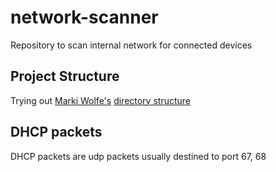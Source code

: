 # network-scanner
Repository to scan internal network for connected devices

## Project Structure
Trying out [Marki Wolfe's](https://github.com/wolfeidau) [directory structure](https://www.wolfe.id.au/2020/03/10/how-do-i-structure-my-go-project/)

## DHCP packets
DHCP packets are udp packets usually destined to port 67, 68
